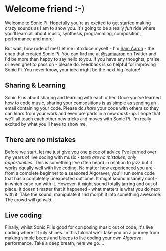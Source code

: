# Welcome friend :-)

Welcome to Sonic Pi. Hopefully you're as excited to get started making
crazy sounds as I am to show you. It's going to be a really *fun* ride
where you'll learn all about music, synthesis, programming, composition,
performance and more!

But wait, how rude of me! Let me introduce myself - I'm
[Sam Aaron](http://twitter.com/samaaron) - the chap that created Sonic
Pi. You can find me at [@samaaron](http://twitter.com/samaaron) on
Twitter and I'd be more than happy to say hello to you. If you have any
thoughts, praise, or even grief to pass on - please do. Feedback is so
helpful for improving Sonic Pi. You never know, your idea might be the
next big feature!

## Sharing & Learning

Sonic Pi is about sharing and learning with each other. Once you've
learned how to code music, sharing your compositions is as simple as
sending an email containing your code. Please do *share* your code with
others so they can *learn* from your work and even use parts in a new
*mash-up*. I hope that we'll all teach each other new tricks and moves
with Sonic Pi. I'm really excited by what you'll have to show me.

## There are no mistakes

Before we start, let me just give you one piece of advice I've learned
over my years of live coding with music - *there are no mistakes, only
opportunities*. This is something I've often heard in relation to jazz
but it works equally well with live coding. No matter how experienced
you are - from a complete beginner to a seasoned Algoraver, you'll run
some code that has a completely unexpected outcome. It might sound
insanely cool - in which case run with it. However, it might sound
totally jarring and out of place. It doesn't matter that it happened -
what matters is what you do next with it. Take the sound, manipulate it
and morph it into something awesome. The crowd will go *wild*.

## Live coding

Finally, whilst Sonic Pi is good for composing music out of code, it's live
coding where it truly shines. In this tutorial we'll take you on a
journey from making simple beeps and bleeps to live coding your own
*Algorave* performance. Take a deep breath, here we go....

